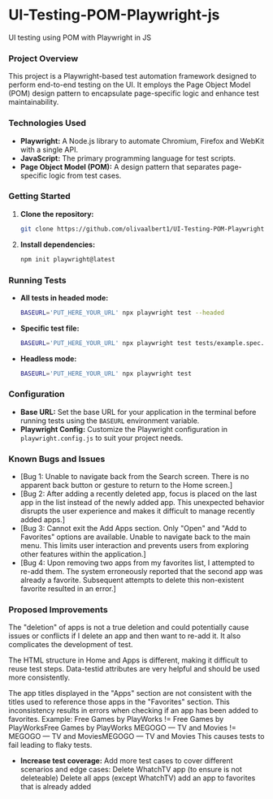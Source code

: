 # UI-Testing-POM-Playwright-js
UI testing using POM with Playwright in JS
### **Project Overview**

This project is a Playwright-based test automation framework designed to perform end-to-end testing on the UI. It employs the Page Object Model (POM) design pattern to encapsulate page-specific logic and enhance test maintainability.

### **Technologies Used**

* **Playwright:** A Node.js library to automate Chromium, Firefox and WebKit with a single API.
* **JavaScript:** The primary programming language for test scripts.
* **Page Object Model (POM):** A design pattern that separates page-specific logic from test cases.

### **Getting Started**

1. **Clone the repository:**
   ```bash
   git clone https://github.com/olivaalbert1/UI-Testing-POM-Playwright-js.git
   ```
2. **Install dependencies:**
   ```bash
   npm init playwright@latest
   ```

### **Running Tests**

* **All tests in headed mode:**
   ```bash
   BASEURL='PUT_HERE_YOUR_URL' npx playwright test --headed
   ```
* **Specific test file:**
   ```bash
   BASEURL='PUT_HERE_YOUR_URL' npx playwright test tests/example.spec.js
   ```
* **Headless mode:**
   ```bash
   BASEURL='PUT_HERE_YOUR_URL' npx playwright test
   ```

### **Configuration**

* **Base URL:** Set the base URL for your application in the terminal before running tests using the `BASEURL` environment variable.
* **Playwright Config:** Customize the Playwright configuration in `playwright.config.js` to suit your project needs.

### **Known Bugs and Issues**

* [Bug 1: Unable to navigate back from the Search screen. There is no apparent back button or gesture to return to the Home screen.]
* [Bug 2: After adding a recently deleted app, focus is placed on the last app in the list instead of the newly added app. This unexpected behavior disrupts the user experience and makes it difficult to manage recently added apps.]
* [Bug 3: Cannot exit the Add Apps section. Only "Open" and "Add to Favorites" options are available. Unable to navigate back to the main menu. This limits user interaction and prevents users from exploring other features within the application.]
* [Bug 4: Upon removing two apps from my favorites list, I attempted to re-add them. The system erroneously reported that the second app was already a favorite. Subsequent attempts to delete this non-existent favorite resulted in an error.]

### **Proposed Improvements**
The "deletion" of apps is not a true deletion and could potentially cause issues or conflicts if I delete an app and then want to re-add it. It also complicates the development of test.

The HTML structure in Home and Apps is different, making it difficult to reuse test steps. Data-testid attributes are very helpful and should be used more consistently.

The app titles displayed in the "Apps" section are not consistent with the titles used to reference those apps in the "Favorites" section. This inconsistency results in errors when checking if an app has been added to favorites.
Example:
    Free Games by PlayWorks != Free Games by PlayWorksFree Games by PlayWorks
    MEGOGO — TV and Movies != MEGOGO — TV and MoviesMEGOGO — TV and Movies
This causes tests to fail leading to flaky tests.

* **Increase test coverage:** Add more test cases to cover different scenarios and edge cases:
    Delete WhatchTV app (to ensure is not deleteable)
    Delete all apps (except WhatchTV)
    add an app to favorites that is already added

